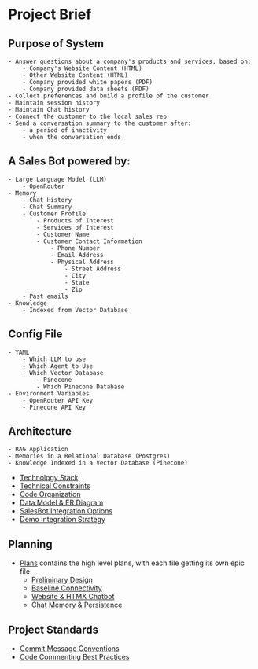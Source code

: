 # Project Brief

## Purpose of System
    - Answer questions about a company's products and services, based on:
        - Company's Website Content (HTML)
        - Other Website Content (HTML)
        - Company provided white papers (PDF)
        - Company provided data sheets (PDF)
    - Collect preferences and build a profile of the customer
    - Maintain session history
    - Maintain Chat history
    - Connect the customer to the local sales rep
    - Send a conversation summary to the customer after:
        - a period of inactivity
        - when the conversation ends

## A Sales Bot powered by:
    - Large Language Model (LLM)
        - OpenRouter
    - Memory
        - Chat History
        - Chat Summary
        - Customer Profile
            - Products of Interest
            - Services of Interest
            - Customer Name
            - Customer Contact Information
                - Phone Number
                - Email Address
                - Physical Address
                    - Street Address
                    - City
                    - State
                    - Zip
        - Past emails
    - Knowledge
        - Indexed from Vector Database

## Config File
    - YAML
        - Which LLM to use
        - Which Agent to Use
        - Which Vector Database
            - Pinecone
            - Which Pinecone Database
    - Environment Variables
        - OpenRouter API Key
        - Pinecone API Key

## Architecture
    - RAG Application
    - Memories in a Relational Database (Postgres)
    - Knowledge Indexed in a Vector Database (Pinecone)
- [Technology Stack](./architecture/technology-stack.md)
- [Technical Constraints](./architecture/technical-constraints.md)
- [Code Organization](./architecture/code-organization.md)
- [Data Model & ER Diagram](./architecture/datamodel.md)
- [SalesBot Integration Options](./architecture/salesbot-integration.md)
- [Demo Integration Strategy](./architecture/demo-integrations.md)

## Planning
- [Plans](./project-management/0000-epics.md) contains the high level plans, with each file getting its own epic file
    - [Preliminary Design](./project-management/0001-preliminary-design.md)
    - [Baseline Connectivity](./project-management/0002-baseline-connectivity.md)
    - [Website & HTMX Chatbot](./project-management/0003-website-htmx-chatbot.md)
    - [Chat Memory & Persistence](./project-management/0004-chat-memory.md)

## Project Standards
- [Commit Message Conventions](./commit-messages.md)
- [Code Commenting Best Practices](./code-comments.md)